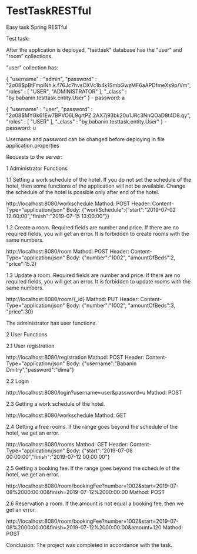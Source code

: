 # TestTaskRESTful
Easy task Spring RESTful

Test task: 

After the application is deployed, "tasttask" database has the "user" and "room" collections.

"user" collection has:

{ "username" : "admin", "password" : "$2a$08$pBtFmplNh.k.f76Jc7hvsOXVc1b4k1SmbGwzMF6aAPDfmeXs9p/Vm", "roles" : [ "USER", "ADMINISTRATOR" ], "_class" : "by.babanin.testtask.entity.User" } - password: a

{ "username" : "user", "password" : "$2a$08$MYGk61Ew7BPVO6L9grtPZ.2AX7j93bk20u1JRc3NnQOaD8t4D8.qy", "roles" : [ "USER" ], "_class" : "by.babanin.testtask.entity.User" } - password: u

Username and password can be changed before deploying in file application.properties

Requests to the server:

1 Administrator Functions

1.1 Setting a work schedule of the hotel. If you do not set the schedule of the hotel, then some functions of the application will not be available. Change the schedule of the hotel is possible only after end of the hotel.

http://localhost:8080/workschedule
Mathod: POST
Header: Content-Type="application/json"
Body: {"workSchedule":{"start":"2019-07-02 12:00:00","finish":"2019-07-15 13:00:00"}}

1.2 Create a room. Required fields are number and price. If there are no required fields, you will get an error. It is forbidden to create rooms with the same numbers.

http://localhost:8080/room
Mathod: POST
Header: Content-Type="application/json"
Body: {"number":"1002", "amountOfBeds":2, "price":15.2}

1.3 Update a room. Required fields are number and price. If there are no required fields, you will get an error. It is forbidden to update rooms with the same numbers.

http://localhost:8080/room/{_id}
Mathod: PUT
Header: Content-Type="application/json"
Body: {"number":"1002", "amountOfBeds":3, "price":30}

The administrator has user functions.

2 User Functions

2.1 User registration

http://localhost:8080/registration
Mathod: POST
Header: Content-Type="application/json"
Body: {"username":"Babanin Dmitry","password":"dima"}

2.2 Login

http://localhost:8080/login?username=user&password=u
Mathod: POST

2.3 Getting a work schedule of the hotel.

http://localhost:8080/workschedule
Mathod: GET

2.4 Getting a free rooms. If the range goes beyond the schedule of the hotel, we get an error.

http://localhost:8080/rooms
Mathod: GET
Header: Content-Type="application/json"
Body: {"start":"2019-07-08 00:00:00","finish":"2019-07-12 00:00:00"}

2.5 Getting a booking fee. If the range goes beyond the schedule of the hotel, we get an error.

http://localhost:8080/room/bookingFee?number=1002&start=2019-07-08%2000:00:00&finish=2019-07-12%2000:00:00
Mathod: POST

2.6 Reservation a room. If the amount is not equal a booking fee, then we get an error.

http://localhost:8080/room/bookingFee?number=1002&start=2019-07-08%2000:00:00&finish=2019-07-12%2000:00:00&amount=120
Mathod: POST

Conclusion: The project was completed in accordance with the task.
